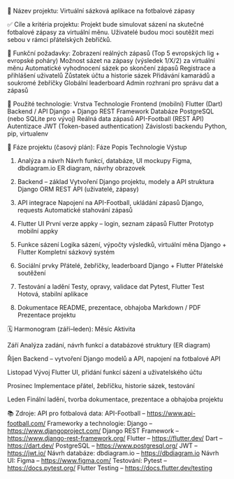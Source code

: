 🧩 Název projektu:
Virtuální sázková aplikace na fotbalové zápasy

✅ Cíle a kritéria projektu:
Projekt bude simulovat sázení na skutečné fotbalové zápasy za virtuální měnu.
Uživatelé budou moci soutěžit mezi sebou v rámci přátelských žebříčků.

🎯 Funkční požadavky:
Zobrazení reálných zápasů (Top 5 evropských lig + evropské poháry)
Možnost sázet na zápasy (výsledek 1/X/2) za virtuální měnu
Automatické vyhodnocení sázek po skončení zápasů
Registrace a přihlášení uživatelů
Zůstatek účtu a historie sázek
Přidávání kamarádů a soukromé žebříčky
Globální leaderboard
Admin rozhraní pro správu dat a zápasů

🔨 Použité technologie:
Vrstva	Technologie
Frontend (mobilní)	Flutter (Dart)
Backend / API	Django + Django REST Framework
Databáze	PostgreSQL (nebo SQLite pro vývoj)
Reálná data zápasů	API-Football (REST API)
Autentizace	JWT (Token-based authentication)
Závislosti backendu	Python, pip, virtualenv

📆 Fáze projektu (časový plán):
Fáze	Popis	Technologie	Výstup

1. Analýza a návrh	Návrh funkcí, databáze, UI mockupy	Figma, dbdiagram.io	ER diagram, návrhy obrazovek

2. Backend – základ	Vytvoření Django projektu, modely a API struktura	Django ORM	REST API (uživatelé, zápasy)

3. API integrace	Napojení na API-Football, ukládání zápasů	Django, requests	Automatické stahování zápasů

4. Flutter UI	První verze appky – login, seznam zápasů	Flutter	Prototyp mobilní appky

5. Funkce sázení	Logika sázení, výpočty výsledků, virtuální měna	Django + Flutter	Kompletní sázkový systém

6. Sociální prvky	Přátelé, žebříčky, leaderboard	Django + Flutter	Přátelské soutěžení

7. Testování a ladění	Testy, opravy, validace dat	Pytest, Flutter Test	Hotová, stabilní aplikace

8. Dokumentace	README, prezentace, obhajoba	Markdown / PDF	Prezentace projektu

🗓️ Harmonogram (září–leden):
Měsíc	Aktivita

Září	Analýza zadání, návrh funkcí a databázové struktury (ER diagram)

Říjen	Backend – vytvoření Django modelů a API, napojení na fotbalové API

Listopad	Vývoj Flutter UI, přidání funkcí sázení a uživatelského účtu

Prosinec	Implementace přátel, žebříčku, historie sázek, testování

Leden	Finální ladění, tvorba dokumentace, prezentace a obhajoba projektu

📚 Zdroje:
API pro fotbalová data:
API-Football – https://www.api-football.com/
Frameworky a technologie:
Django – https://www.djangoproject.com/
Django REST Framework – https://www.django-rest-framework.org/
Flutter – https://flutter.dev/
Dart – https://dart.dev/
PostgreSQL – https://www.postgresql.org/
JWT – https://jwt.io/
Návrh databáze:
dbdiagram.io – https://dbdiagram.io
Návrh UI:
Figma – https://www.figma.com/
Testování:
Pytest – https://docs.pytest.org/
Flutter Testing – https://docs.flutter.dev/testing